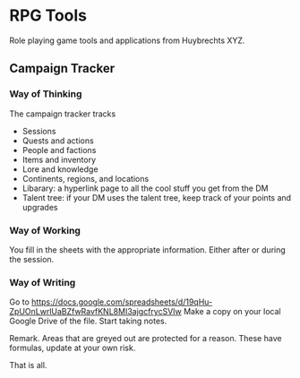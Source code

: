# RPG Tools
Role playing game tools and applications from Huybrechts XYZ.

## Campaign Tracker
### Way of Thinking
The campaign tracker tracks
- Sessions
- Quests and actions
- People and factions
- Items and inventory
- Lore and knowledge
- Continents, regions, and locations
- Libarary: a hyperlink page to all the cool stuff you get from the DM
- Talent tree: if your DM uses the talent tree, keep track of your points and upgrades

### Way of Working
You fill in the sheets with the appropriate information.
Either after or during the session.

### Way of Writing
Go to https://docs.google.com/spreadsheets/d/19qHu-ZpUOnLwrlUaBZfwRavfKNL8MI3ajgcfrycSVIw
Make a copy on your local Google Drive of the file. 
Start taking notes.

Remark.
Areas that are greyed out are protected for a reason.
These have formulas, update at your own risk.

That is all.
